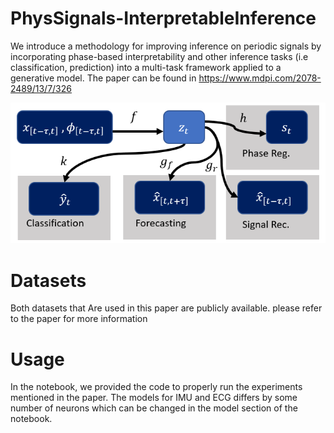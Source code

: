# PhysSignals-InterpretableInference
We introduce a methodology for improving inference on periodic signals by incorporating phase-based interpretability and other inference tasks (i.e classification, prediction) into a multi-task framework applied to a generative model.
The paper can be found in https://www.mdpi.com/2078-2489/13/7/326

![overall structure](Multitask.png)


# Datasets
Both datasets that Are used in this paper are publicly available. please refer to the paper for more information

# Usage

In the notebook, we provided the code to properly run the experiments mentioned in the paper. The models for IMU and ECG differs by some number of neurons which can be changed in the model section of the notebook. 
